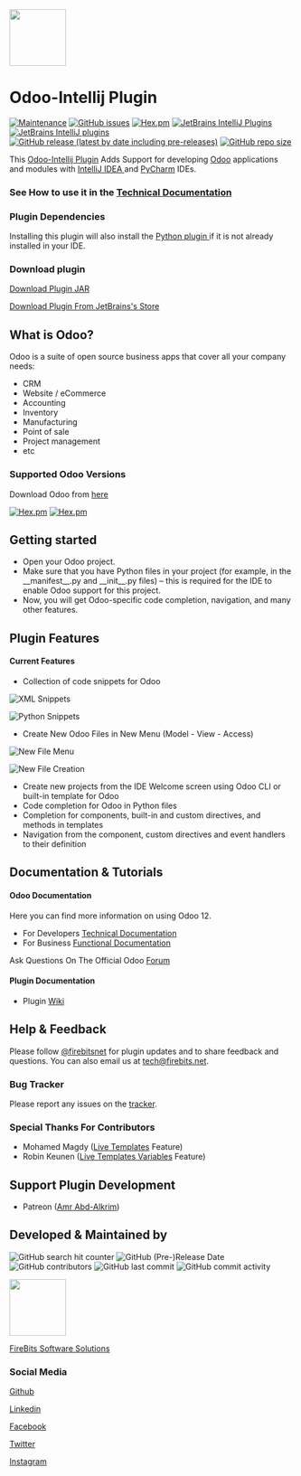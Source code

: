 <img src="https://i.ibb.co/C9SRJnH/odoo.png" width="100px"/>

<h1>Odoo-Intellij Plugin</h1>

[![Maintenance](https://img.shields.io/badge/Maintained%3F-yes-green.svg)](https://github.com/firebitsnet/odoo-intellij/graphs/commit-activity)
[![GitHub issues](https://img.shields.io/github/issues/firebitsnet/odoo-intellij)](https://github.com/firebitsnet/odoo-intellij/issues)
[![Hex.pm](https://img.shields.io/hexpm/l/plug)](https://github.com/firebitsnet/odoo-intellij/blob/master/LICENSE)
[![JetBrains IntelliJ Plugins](https://img.shields.io/jetbrains/plugin/v/12952-odoo)](https://plugins.jetbrains.com/plugin/12952-odoo/)
[![JetBrains IntelliJ plugins](https://img.shields.io/jetbrains/plugin/d/12952-odoo)](https://plugins.jetbrains.com/plugin/12952-odoo/)
[![GitHub release (latest by date including pre-releases)](https://img.shields.io/github/v/release/firebitsnet/odoo-intellij?include_prereleases)](https://github.com/firebitsnet/odoo-intellij/releases/tag/master)
[![GitHub repo size](https://img.shields.io/github/repo-size/firebitsnet/odoo-intellij)](https://github.com/firebitsnet/odoo-intellij)

<p>
This <a href="https://plugins.jetbrains.com/plugin/12952-odoo/">Odoo-Intellij Plugin</a> Adds Support for developing 
<a href="https://www.odoo.com">Odoo</a> applications and modules with <a href="https://www.jetbrains.com/idea/">IntelliJ IDEA </a>
and <a href="https://www.jetbrains.com/pycharm/">PyCharm</a> IDEs.
</p>

<h3>See How to use it in the <a href="https://medium.com/firebits/odoo-intellij-6070a182d9c9">Technical Documentation</a></h3>

<p></p>
<h3>Plugin Dependencies</h3>
<p>
Installing this plugin will also install the <a href="https://plugins.jetbrains.com/plugin/631-python"> Python plugin </a> if it is not already installed in your IDE.
</p>

<p></p>
<h3>Download plugin</h3>

<p><a href="https://github.com/firebitsnet/odoo-intellij/releases/download/master/FireOdoo.jar">Download Plugin JAR</a></p>
<p><a href="https://plugins.jetbrains.com/plugin/12952-odoo/">Download Plugin From JetBrains's Store</a></p>

<p></p>

<h2>What is Odoo?</h2>

<p>
Odoo is a suite of open source business apps that cover all your company needs:
</p>

<ul>
<li>CRM</li>
<li>Website / eCommerce</li>
<li>Accounting</li>
<li>Inventory</li>
<li>Manufacturing</li>
<li>Point of sale</li>
<li>Project management</li>
<li>etc</li>
</ul>

<p></p>

<h3>Supported Odoo Versions</h3>
<p>Download Odoo from <a href="https://www.odoo.com/page/download">here</a></p>

[![Hex.pm](https://img.shields.io/badge/Odoo-v12-blue)](https://www.odoo.com/documentation/12.0/)
[![Hex.pm](https://img.shields.io/badge/Odoo-v11-blue)](https://www.odoo.com/documentation/11.0/)

<h2>Getting started</h2>
<ul>
<li>Open your Odoo project.</li>
<li>Make sure that you have Python files in your project (for example, in the __manifest__.py and __init__.py files) – this is required for the IDE to enable Odoo support for this project.</li>
<li>Now, you will get Odoo-specific code completion, navigation, and many other features.</li>
</ul>
<h2>Plugin Features</h2>
<h4>Current Features</h4>
<ul>
<li>Collection of code snippets for Odoo</li>
</ul>

![XML Snippets](img/auto1.png)

![Python Snippets](img/auto2.png)

<ul>
<li>Create New Odoo Files in New Menu (Model - View - Access)</li>
</ul>

![New File Menu](img/new_menu.png)

![New File Creation](img/new_menu_file.png)

<ul>
<li>Create new projects from the IDE Welcome screen using Odoo CLI or built-in template for Odoo</li>

<li>Code completion for Odoo in Python files </li>
<li>Completion for components, built-in and custom directives, and methods in templates </li>
<li>Navigation from the component, custom directives and event handlers to their definition </li>
</ul>

<h2>Documentation & Tutorials</h2>

<h4>Odoo Documentation</h4>
<p>Here you can find more information on using Odoo 12.</p>

<ul>
<li>For Developers <a href="https://www.odoo.com/documentation/12.0/">Technical Documentation</a></li>
<li>For Business <a href="https://www.odoo.com/documentation/user/12.0/">Functional Documentation</a></li>
</ul>

<p></p>
<p>Ask Questions On The Official Odoo <a href="https://www.odoo.com/forum/help-1">Forum</a></p>
<p></p>

<h4>Plugin Documentation</h4>
<ul>
<li>Plugin <a href="https://github.com/firebitsnet/odoo-intellij/wiki">Wiki</a></li>
</ul>

<p></p>

<h2>Help & Feedback</h2>
<p>
 Please follow <a href="https://www.twitter.com/firebitsnet">@firebitsnet</a> for plugin updates and to share
 feedback and questions. You can also email us at <a href="mailto:tech@firebits.net">tech@firebits.net</a>.
</p>

<p></p>

<h3>Bug Tracker</h3>
<p>Please report any issues on the <a href="https://github.com/firebitsnet/odoo-intellij/issues">tracker</a>.</p>

<p></p>

<h3>Special Thanks For Contributors</h3>
<ul>
<li>Mohamed Magdy (<a href="https://github.com/mohamedmagdy/odoo-pycharm-templates">Live Templates</a> Feature)</li>
<li>Robin Keunen (<a href="https://github.com/robinkeunen/odoo-pycharm-templates/tree/template-variables">Live Templates Variables</a> Feature)</li>
</ul>

<p></p>

<h2>Support Plugin Development</h2>
<ul>
<li> Patreon (<a href="https://patreon.com/amrabdalkrim">Amr Abd-Alkrim</a>)</li>
</ul>

<h2>Developed & Maintained by</h2>

![GitHub search hit counter](https://img.shields.io/github/search/firebitsnet/odoo-intellij/goto)
![GitHub (Pre-)Release Date](https://img.shields.io/github/release-date-pre/firebitsnet/odoo-intellij)
![GitHub contributors](https://img.shields.io/github/contributors/firebitsnet/odoo-intellij)
![GitHub last commit](https://img.shields.io/github/last-commit/firebitsnet/odoo-intellij)
![GitHub commit activity](https://img.shields.io/github/commit-activity/m/firebitsnet/odoo-intellij)

<p><img src="https://i.ibb.co/j4vs0x8/Logo300.png" width="100px"/></p>
<p><a href="https://firebits.net">FireBits Software Solutions</a></p>

<h3>Social Media</h3>
<p><a href="https://github.com/firebitsnet">Github</a></p>
<p><a href="https://linkedin.com/company/firebitsnet">Linkedin</a></p>
<p><a href="https://fb.com/firebits">Facebook</a></p>
<p><a href="https://twitter.com/firebitsnet">Twitter</a></p>
<p><a href="https://instagram.com/firebitsnet">Instagram</a></p>

